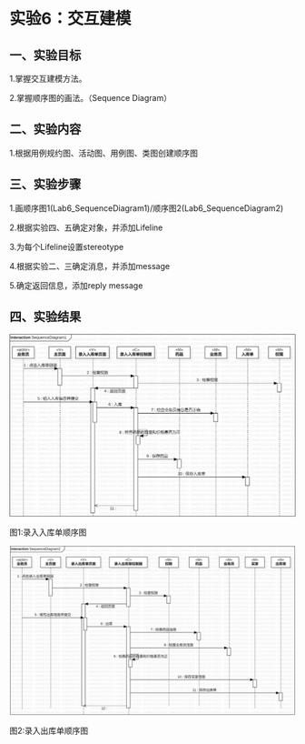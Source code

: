 # 实验6：交互建模

## 一、实验目标

1.掌握交互建模方法。

2.掌握顺序图的画法。（Sequence Diagram）

## 二、实验内容

1.根据用例规约图、活动图、用例图、类图创建顺序图

## 三、实验步骤

1.画顺序图1(Lab6_SequenceDiagram1)/顺序图2(Lab6_SequenceDiagram2)

2.根据实验四、五确定对象，并添加Lifeline

3.为每个Lifeline设置stereotype

4.根据实验二、三确定消息，并添加message

5.确定返回信息，添加reply message

## 四、实验结果

![录入入库单顺序图](./Lab6_SequenceDiagram1.jpg)

图1:录入入库单顺序图

![录入出库单顺序图](./Lab6_SequenceDiagram2.jpg)

图2:录入出库单顺序图
